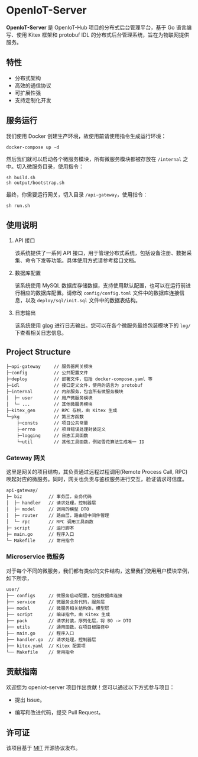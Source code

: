 # OpenIoT-Server

**OpenIoT-Server** 是 OpenIoT-Hub 项目的分布式后台管理平台，基于 Go 语言编写、使用 Kitex 框架和 protobuf IDL 的分布式后台管理系统，旨在为物联网提供服务。

## 特性

- 分布式架构
- 高效的通信协议
- 可扩展性强
- 支持定制化开发

## 服务运行

我们使用 Docker 创建生产环境，故使用前请使用指令生成运行环境：

```shell
docker-compose up -d
```

然后我们就可以启动各个微服务模块，所有微服务模块都被存放在 `/internal` 之中。切入微服务目录，使用指令：

```shell
sh build.sh
sh output/bootstrap.sh
```

最终，你需要运行网关，切入目录 `/api-gateway`，使用指令：

```shell
sh run.sh
```

## 使用说明

1. API 接口

   该系统提供了一系列 API 接口，用于管理分布式系统，包括设备注册、数据采集、命令下发等功能。具体使用方式请参考接口文档。

2. 数据库配置

   该系统使用 MySQL 数据库存储数据，支持使用默认配置，也可以在运行前进行相应的数据库配置。请修改 `config/config.toml` 文件中的数据库连接信息，以及 `deploy/sql/init.sql` 文件中的数据表结构。

3. 日志输出

   该系统使用 [glog](https://github.com/golang/glog) 进行日志输出。您可以在各个微服务最终包装模块下的 `log/` 下查看相关日志信息。


## Project Structure

```shell
├─api-gateway     // 服务器网关模块
├─config          // 公共配置文件
├─deploy          // 部署文件，包括 docker-compose.yaml 等
├─idl             // 接口定义文件，使用的语言为 protobuf
├─internal        // 内部服务，包含所有微服务模块
│  ├─ user        // 用户微服务模块
│  └─ ...         // 其他微服务模块
├─kitex_gen       // RPC 存根，由 Kitex 生成
└─pkg             // 第三方函数
    ├─consts      // 项目公共常量
    ├─errno       // 项目错误处理封装定义
    ├─logging     // 日志工具函数
    └─util        // 其他工具函数，例如雪花算法生成唯一 ID
```

### Gateway 网关

这里是网关的项目结构，其负责通过远程过程调用(Remote Process Call, RPC)唤起对应的微服务。同时，网关也负责与鉴权服务进行交互，验证请求可信度。

```shell
api-gateway/
├─ biz          // 事务层，业务代码
│  ├─ handler   // 请求处理，控制器层
│  ├─ model     // 调用的模型 DTO
│  ├─ router    // 路由层，路由组中间件管理
│  └─ rpc       // RPC 调用工具函数
├─ script       // 运行脚本
├─ main.go      // 程序入口
└─ Makefile     // 常用指令
```

### Microservice 微服务

对于每个不同的微服务，我们都有类似的文件结构，这里我们使用用户模块举例，如下所示，

```shell
user/
├── configs     // 微服务启动配置，包括数据库连接
├── service     // 微服务业务代码，服务层
├── model       // 微服务相关结构体，模型层
├── script      // 编译指令，由 Kitex 生成
├── pack        // 请求封装，序列化层，将 BO -> DTO
├── utils       // 通用函数，在项目根路径中
├── main.go     // 程序入口
├── handler.go  // 请求处理，控制器层
├── kitex.yaml  // Kitex 配置项
└── Makefile    // 常用指令
```

## 贡献指南

欢迎您为 openiot-server 项目作出贡献！您可以通过以下方式参与项目：

- 提出 Issue。

- 编写和改进代码，提交 Pull Request。

## 许可证

该项目基于 [MIT](https://github.com/your_username/openiot-server/blob/main/LICENSE-MIT) 开源协议发布。

